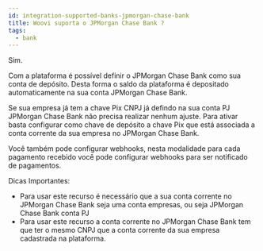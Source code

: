 ```yaml
---
id: integration-supported-banks-jpmorgan-chase-bank
title: Woovi suporta o JPMorgan Chase Bank ?
tags:
  - bank
---
```


Sim.

Com a plataforma é possível definir o JPMorgan Chase Bank como sua conta de depósito. Desta forma o saldo da plataforma é depositado automaticamente na sua conta JPMorgan Chase Bank.

Se sua empresa já tem a chave Pix CNPJ já defindo na sua conta PJ JPMorgan Chase Bank não precisa realizar nenhum ajuste. Para ativar basta configurar como chave de depósito a chave Pix que está associada a conta corrente da sua empresa no JPMorgan Chase Bank.

Você também pode configurar webhooks, nesta modalidade para cada pagamento recebido você pode configurar webhooks para ser notificado de pagamentos.

Dicas Importantes:

- Para usar este recurso é necessário que a sua conta corrente no JPMorgan Chase Bank seja uma conta empresas, ou seja JPMorgan Chase Bank conta PJ
- Para usar este recurso a conta corrente no JPMorgan Chase Bank tem que ter o mesmo CNPJ que a conta corrente da sua empresa cadastrada na plataforma.
